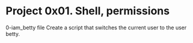 # Project 0x01. Shell, permissions
0-iam_betty file Create a script that switches the current user to the user betty.
